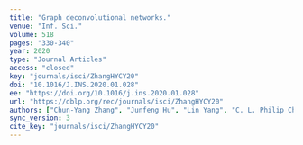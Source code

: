 ```yaml
---
title: "Graph deconvolutional networks."
venue: "Inf. Sci."
volume: 518
pages: "330-340"
year: 2020
type: "Journal Articles"
access: "closed"
key: "journals/isci/ZhangHYCY20"
doi: "10.1016/J.INS.2020.01.028"
ee: "https://doi.org/10.1016/j.ins.2020.01.028"
url: "https://dblp.org/rec/journals/isci/ZhangHYCY20"
authors: ["Chun-Yang Zhang", "Junfeng Hu", "Lin Yang", "C. L. Philip Chen", "Zhiliang Yao"]
sync_version: 3
cite_key: "journals/isci/ZhangHYCY20"
---
```

